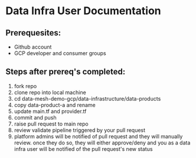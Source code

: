 # Data Infra User Documentation

## Prerequesites:
- Github account
- GCP developer and consumer groups

## Steps after prereq's completed:
1. fork repo
2. clone repo into local machine
3. cd data-mesh-demo-gcp/data-infrastructure/data-products
4. copy data-product-a and rename
5. update main.tf and provider.tf
6. commit and push
7. raise pull request to main repo
8. review validate pipeline triggered by your pull request
9. platform admins will be notified of pull request and they will manually review. once they do so, they will either approve/deny and you as a data infra user will be notified of the pull request's new status
